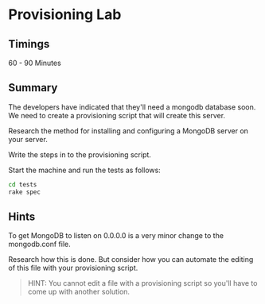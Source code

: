 # Provisioning Lab

## Timings

60 - 90 Minutes

## Summary

The developers have indicated that they'll need a mongodb database soon. We need to create a provisioning script that will create this server.

Research the method for installing and configuring a MongoDB server on your server.

Write the steps in to the provisioning script.

Start the machine and run the tests as follows:

```bash
cd tests
rake spec
```

## Hints

To get MongoDB to listen on 0.0.0.0 is a very minor change to the mongodb.conf file.

Research how this is done. But consider how you can automate the editing of this file with your provisioning script. 

> HINT: You cannot edit a file with a provisioning script so you'll have to come up with another solution.





